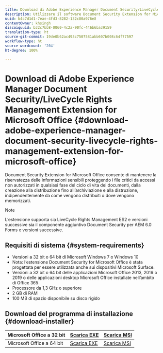 ```yaml
---
title: Download di Adobe Experience Manager Document Security/LiveCycle Rights Management Extension for Microsoft Office
description: Utilizzare il software Document Security Extension for Microsoft Office per proteggere i file critici da accessi non autorizzati
uuid: b4c7d1d1-7eae-4fd3-8282-132c80a976e8
contentOwner: khsingh
discoiquuid: b32c7bb8-0060-4c2a-90fc-446b6ba39159
translation-type: ht
source-git-commit: 19de0b62ac493c7507581abb607b008c64f77597
workflow-type: ht
source-wordcount: '204'
ht-degree: 100%

---
```



# Download di Adobe Experience Manager Document Security/LiveCycle Rights Management Extension for Microsoft Office {#download-adobe-experience-manager-document-security-livecycle-rights-management-extension-for-microsoft-office}

Document Security Extension for Microsoft Office consente di mantenere la riservatezza delle informazioni sensibili proteggendo i file critici da accessi non autorizzati in qualsiasi fase del ciclo di vita dei documenti, dalla creazione alla distribuzione fino all’archiviazione e alla distruzione, indipendentemente da come vengono distribuiti o dove vengono memorizzati.

>[!NOTE]
>
>L’estensione supporta sia LiveCycle Rights Management ES2 e versioni successive sia il componente aggiuntivo Document Security per AEM 6.0 Forms e versioni successive.

## Requisiti di sistema {#system-requirements}

* Versioni a 32 bit o 64 bit di Microsoft Windows 7 o Windows 10
* Nota: l’estensione Document Security for Microsoft Office è stata progettata per essere utilizzata anche sui dispositivi Microsoft Surface.
* Versioni a 32 bit o 64 bit delle applicazioni Microsoft Office 2013, 2016 o 2019 o delle applicazioni desktop Microsoft Office installate nell’ambito di Office 365
* Processore da 1,3 GHz o superiore
* 2 GB di RAM
* 100 MB di spazio disponibile su disco rigido

## Download del programma di installazione {#download-installer}

| Microsoft Office a 32 bit | [Scarica EXE](http://download.macromedia.com/pub/livecycle/policyserver/DocumentSecurityExtensionforMicrosoftOffice.exe) | [Scarica MSI](http://download.macromedia.com/pub/livecycle/policyserver/DocumentSecurityExtensionforMicrosoftOffice.zip) |
|---|---|---|
| Microsoft Office a 64 bit | [Scarica EXE](http://download.macromedia.com/pub/livecycle/policyserver/DocumentSecurityExtensionforMicrosoftOffice64.exe) | [Scarica MSI](http://download.macromedia.com/pub/livecycle/policyserver/DocumentSecurityExtensionforMicrosoftOffice64.zip) |

